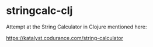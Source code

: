 # stringcalc-clj

Attempt at the String Calculator in Clojure mentioned here:

https://katalyst.codurance.com/string-calculator

